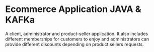 # Ecommerce Application JAVA & KAFKa
A client, administrator and product-seller application. It also includes different memberships for customers to enjoy and administrators can provide different discounts depending on product sellers requests.
